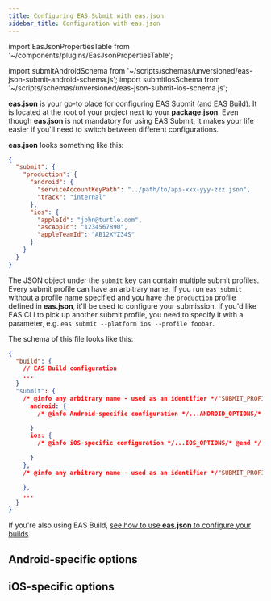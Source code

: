 ```yaml
---
title: Configuring EAS Submit with eas.json
sidebar_title: Configuration with eas.json
---
```


import EasJsonPropertiesTable from '~/components/plugins/EasJsonPropertiesTable';

import submitAndroidSchema from '~/scripts/schemas/unversioned/eas-json-submit-android-schema.js';
import submitIosSchema from '~/scripts/schemas/unversioned/eas-json-submit-ios-schema.js';

**eas.json** is your go-to place for configuring EAS Submit (and [EAS Build](/build/eas-json.md)). It is located at the root of your project next to your **package.json**. Even though **eas.json** is not mandatory for using EAS Submit, it makes your life easier if you'll need to switch between different configurations.

**eas.json** looks something like this:

```json
{
  "submit": {
    "production": {
      "android": {
        "serviceAccountKeyPath": "../path/to/api-xxx-yyy-zzz.json",
        "track": "internal"
      },
      "ios": {
        "appleId": "john@turtle.com",
        "ascAppId": "1234567890",
        "appleTeamId": "AB12XYZ34S"
      }
    }
  }
}
```

The JSON object under the `submit` key can contain multiple submit profiles. Every submit profile can have an arbitrary name. If you run `eas submit` without a profile name specified and you have the `production` profile defined in **eas.json**, it'll be used to configure your submission. If you'd like EAS CLI to pick up another submit profile, you need to specify it with a parameter, e.g. `eas submit --platform ios --profile foobar`.

The schema of this file looks like this:

<!-- prettier-ignore -->
```json
{
  "build": {
    // EAS Build configuration
    ...
  }
  "submit": {
    /* @info any arbitrary name - used as an identifier */"SUBMIT_PROFILE_NAME_1"/* @end */: {
      android: {
        /* @info Android-specific configuration */...ANDROID_OPTIONS/* @end */

      }
      ios: {
        /* @info iOS-specific configuration */...IOS_OPTIONS/* @end */

      }
    },
    /* @info any arbitrary name - used as an identifier */"SUBMIT_PROFILE_NAME_2"/* @end */: {

    },
    ...
  }
}
```

If you're also using EAS Build, [see how to use **eas.json** to configure your builds](/build/eas-json.md).

## Android-specific options

<EasJsonPropertiesTable schema={submitAndroidSchema}/>

## iOS-specific options

<EasJsonPropertiesTable schema={submitIosSchema}/>
